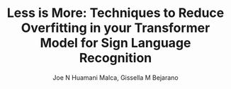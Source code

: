 ---
paperId: 52
author: Joe N Huamani Malca, Gissella M Bejarano
publicationauthor: Huamani Malca, J. N. et al.
title: "Less is More: Techniques to Reduce Overfitting in your Transformer Model for Sign Language Recognition"
pdf: Joe_Huamani.pdf
poster: Joe_Huamani.png
alt: --
type: Poster
topic: Deep Learning architectures and techniques
subtopic: "Recognition: Categorization, detection,  retrieval"
link: https://research.latinxinai.org/papers/cvpr/2023/pdf/Joe_Huamani.pdf
conference: cvpr
year: 2023
tags: cvpr-2023-ea-pp
location: Vancouver, Canada
---